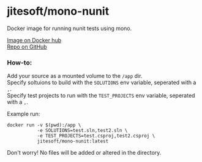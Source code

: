 # jitesoft/mono-nunit
Docker image for running nunit tests using mono.

[Image on Docker hub](https://hub.docker.com/r/jitesoft/mono-nunit/)  
[Repo on GitHub](https://github.com/Johannestegner/docker-mono-nunit)  

### How-to:

Add your source as a mounted volume to the `/app` dir.  
Specify soltuions to build with the `SOLUTIONS` env variable, seperated with a `,`.  
Specify test projects to run with the `TEST_PROJECTS` env variable, seperated with a `,`.  
  
Example run:  
```
docker run -v $(pwd):/app \
           -e SOLUTIONS=test.sln,test2.sln \
           -e TEST_PROJECTS=test.csproj,test2.csproj \ 
           jitesoft/mono-nunit:latest
```


Don't worry! No files will be added or altered in the directory.
